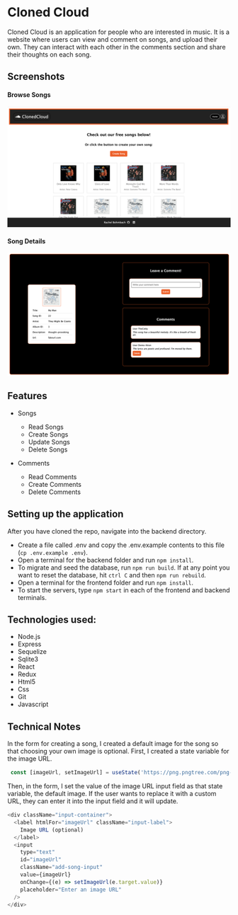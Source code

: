 # Cloned Cloud

Cloned Cloud is an application for people who are interested in music. It is a website where users can view and comment on songs, and upload their own. They can interact with each other in the comments section and share their thoughts on each song.

## Screenshots
#### Browse Songs
![Browse]
#### Song Details
![Details]

[Browse]: Browse.png
[Details]: Details.png
## Features
* Songs
  - Read Songs
  - Create Songs
  - Update Songs
  - Delete Songs

* Comments
  - Read Comments
  - Create Comments
  - Delete Comments

## Setting up the application
After you have cloned the repo, navigate into the backend directory.
- Create a file called .env and copy the .env.example contents to this file (`cp .env.example .env`).
- Open a terminal for the backend folder and run `npm install`.
- To migrate and seed the database, run `npm run build`. If at any point you want to reset the database, hit `ctrl C` and then `npm run rebuild`.
- Open a terminal for the frontend folder and run `npm install`.
- To start the servers, type `npm start` in each of the frontend and backend terminals.

## Technologies used:

- Node.js
- Express
- Sequelize
- Sqlite3
- React
- Redux
- Html5
- Css
- Git
- Javascript

## Technical Notes
In the form for creating a song, I created a default image for the song so that choosing your own image is optional. First, I created a state variable for the image URL.
```javascript
 const [imageUrl, setImageUrl] = useState('https://png.pngtree.com/png-clipart/20221006/original/pngtree-music-notes-png-image_8660757.png');
 ```
Then, in the form, I set the value of the image URL input field as that state variable, the default image. If the user wants to replace it with a custom URL, they can enter it into the input field and it will update.
```javascript
<div className="input-container">
  <label htmlFor="imageUrl" className="input-label">
    Image URL (optional)
  </label>
  <input
    type="text"
    id="imageUrl"
    className="add-song-input"
    value={imageUrl}
    onChange={(e) => setImageUrl(e.target.value)}
    placeholder="Enter an image URL"
  />
</div>
```

